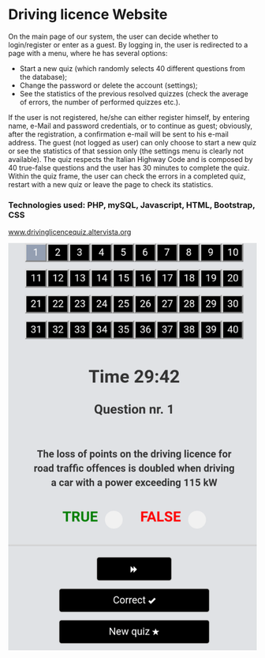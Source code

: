 # Driving licence Website

On the main page of our system, the user can decide whether to login/register or enter as a guest. By logging in, the user is redirected to a page with a menu, where he has several options:
- Start a new quiz (which randomly selects 40 different questions from the database);
- Change the password or delete the account (settings);
- See the statistics of the previous resolved quizzes (check the average of errors, the number of performed quizzes etc.).

If the user is not registered, he/she can either register himself, by entering name, e-Mail and password credentials, or to continue as guest; obviously, after the registration, a confirmation e-mail will be sent to his e-mail address.
The guest (not logged as user) can only choose to start a new quiz or see the statistics of that session only (the settings menu is clearly not available).
The quiz respects the Italian Highway Code and is composed by 40 true-false questions and the user has 30 minutes to complete the quiz. 
Within the quiz frame, the user can check the errors in a completed quiz, restart with a new quiz or leave the page to check its statistics. 

### Technologies used: PHP, mySQL, Javascript, HTML, Bootstrap, CSS
www.drivinglicencequiz.altervista.org

![Alt text](example.png)
